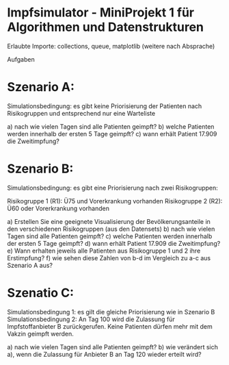 # Impfsimulator -  MiniProjekt 1 für Algorithmen und Datenstrukturen

Erlaubte Importe: collections, queue, matplotlib (weitere nach Absprache)

Aufgaben

# Szenario A: 

Simulationsbedingung: es gibt keine Priorisierung der Patienten nach Risikogruppen und
entsprechend nur eine Warteliste

a) nach wie vielen Tagen sind alle Patienten geimpft?
b) welche Patienten werden innerhalb der ersten 5 Tage geimpft?
c) wann erhält Patient 17.909 die Zweitimpfung?

# Szenario B:

Simulationsbedingung: es gibt eine Priorisierung nach zwei Risikogruppen:

Risikogruppe 1 (R1): Ü75 und Vorerkrankung vorhanden
Risikogruppe 2 (R2): Ü60 oder Vorerkrankung vorhanden

a) Erstellen Sie eine geeignete Visualisierung der Bevölkerungsanteile in den
verschiedenen Risikogruppen (aus den Datensets)
b) nach wie vielen Tagen sind alle Patienten geimpft?
c) welche Patienten werden innerhalb der ersten 5 Tage geimpft?
d) wann erhält Patient 17.909 die Zweitimpfung?
e) Wann erhalten jeweils alle Patienten aus Risikogruppe 1 und 2 ihre Erstimpfung?
f) wie sehen diese Zahlen von b-d im Vergleich zu a-c aus Szenario A aus?

# Szenatio C:

Simulationsbedingung 1: es gilt die gleiche Priorisierung wie in Szenario B
Simulationsbedingung 2: An Tag 100 wird die Zulassung für Impfstoffanbieter B
zurückgerufen. Keine Patienten dürfen mehr mit dem Vakzin geimpft werden.

a) nach wie vielen Tagen sind alle Patienten geimpft?
b) wie verändert sich a), wenn die Zulassung für Anbieter B an Tag 120 wieder erteilt wird?
